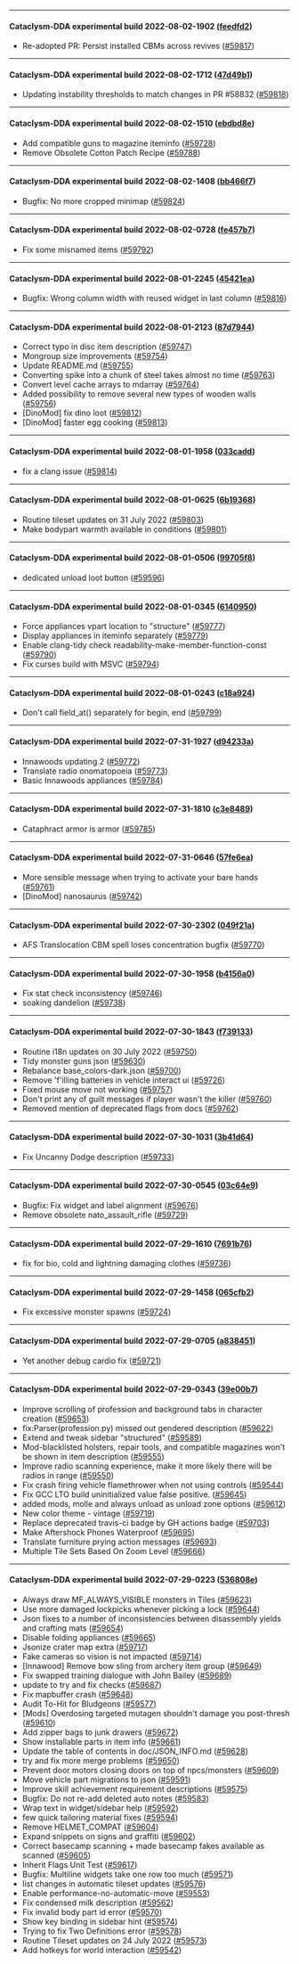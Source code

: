 
---

#### Cataclysm-DDA experimental build 2022-08-02-1902 ([feedfd2](https://github.com/CleverRaven/Cataclysm-DDA/releases/tag/cdda-experimental-2022-08-02-1902))

* Re-adopted PR: Persist installed CBMs across revives ([#59817](https://github.com/CleverRaven/Cataclysm-DDA/pull/59817))

---

#### Cataclysm-DDA experimental build 2022-08-02-1712 ([47d49b1](https://github.com/CleverRaven/Cataclysm-DDA/releases/tag/cdda-experimental-2022-08-02-1712))

* Updating instability thresholds to match changes in PR #58832 ([#59818](https://github.com/CleverRaven/Cataclysm-DDA/pull/59818))

---

#### Cataclysm-DDA experimental build 2022-08-02-1510 ([ebdbd8e](https://github.com/CleverRaven/Cataclysm-DDA/releases/tag/cdda-experimental-2022-08-02-1510))

* Add compatible guns to magazine iteminfo ([#59728](https://github.com/CleverRaven/Cataclysm-DDA/pull/59728))
* Remove Obsolete Cotton Patch Recipe ([#59788](https://github.com/CleverRaven/Cataclysm-DDA/pull/59788))

---

#### Cataclysm-DDA experimental build 2022-08-02-1408 ([bb466f7](https://github.com/CleverRaven/Cataclysm-DDA/releases/tag/cdda-experimental-2022-08-02-1408))

* Bugfix: No more cropped minimap ([#59824](https://github.com/CleverRaven/Cataclysm-DDA/pull/59824))

---

#### Cataclysm-DDA experimental build 2022-08-02-0728 ([fe457b7](https://github.com/CleverRaven/Cataclysm-DDA/releases/tag/cdda-experimental-2022-08-02-0728))

* Fix some misnamed items ([#59792](https://github.com/CleverRaven/Cataclysm-DDA/pull/59792))

---

#### Cataclysm-DDA experimental build 2022-08-01-2245 ([45421ea](https://github.com/CleverRaven/Cataclysm-DDA/releases/tag/cdda-experimental-2022-08-01-2245))

* Bugfix: Wrong column width with reused widget in last column ([#59816](https://github.com/CleverRaven/Cataclysm-DDA/pull/59816))

---

#### Cataclysm-DDA experimental build 2022-08-01-2123 ([87d7944](https://github.com/CleverRaven/Cataclysm-DDA/releases/tag/cdda-experimental-2022-08-01-2123))

* Correct typo in disc item description ([#59747](https://github.com/CleverRaven/Cataclysm-DDA/pull/59747))
* Mongroup size improvements ([#59754](https://github.com/CleverRaven/Cataclysm-DDA/pull/59754))
* Update README.md ([#59755](https://github.com/CleverRaven/Cataclysm-DDA/pull/59755))
* Converting spike into a chunk of steel takes almost no time ([#59763](https://github.com/CleverRaven/Cataclysm-DDA/pull/59763))
* Convert level cache arrays to mdarray ([#59764](https://github.com/CleverRaven/Cataclysm-DDA/pull/59764))
* Added possibility to remove several new types of wooden walls ([#59756](https://github.com/CleverRaven/Cataclysm-DDA/pull/59756))
* [DinoMod] fix dino loot ([#59812](https://github.com/CleverRaven/Cataclysm-DDA/pull/59812))
* [DinoMod] faster egg cooking ([#59813](https://github.com/CleverRaven/Cataclysm-DDA/pull/59813))

---

#### Cataclysm-DDA experimental build 2022-08-01-1958 ([033cadd](https://github.com/CleverRaven/Cataclysm-DDA/releases/tag/cdda-experimental-2022-08-01-1958))

* fix a clang issue ([#59814](https://github.com/CleverRaven/Cataclysm-DDA/pull/59814))

---

#### Cataclysm-DDA experimental build 2022-08-01-0625 ([6b19368](https://github.com/CleverRaven/Cataclysm-DDA/releases/tag/cdda-experimental-2022-08-01-0625))

* Routine tileset updates on 31 July 2022 ([#59803](https://github.com/CleverRaven/Cataclysm-DDA/pull/59803))
* Make bodypart warmth available in conditions ([#59801](https://github.com/CleverRaven/Cataclysm-DDA/pull/59801))

---

#### Cataclysm-DDA experimental build 2022-08-01-0506 ([99705f8](https://github.com/CleverRaven/Cataclysm-DDA/releases/tag/cdda-experimental-2022-08-01-0506))

* dedicated unload loot button ([#59596](https://github.com/CleverRaven/Cataclysm-DDA/pull/59596))

---

#### Cataclysm-DDA experimental build 2022-08-01-0345 ([6140950](https://github.com/CleverRaven/Cataclysm-DDA/releases/tag/cdda-experimental-2022-08-01-0345))

* Force appliances vpart location to "structure" ([#59777](https://github.com/CleverRaven/Cataclysm-DDA/pull/59777))
* Display appliances in iteminfo separately ([#59779](https://github.com/CleverRaven/Cataclysm-DDA/pull/59779))
* Enable clang-tidy check readability-make-member-function-const ([#59790](https://github.com/CleverRaven/Cataclysm-DDA/pull/59790))
* Fix curses build with MSVC ([#59794](https://github.com/CleverRaven/Cataclysm-DDA/pull/59794))

---

#### Cataclysm-DDA experimental build 2022-08-01-0243 ([c18a924](https://github.com/CleverRaven/Cataclysm-DDA/releases/tag/cdda-experimental-2022-08-01-0243))

* Don't call field_at() separately for begin, end ([#59799](https://github.com/CleverRaven/Cataclysm-DDA/pull/59799))

---

#### Cataclysm-DDA experimental build 2022-07-31-1927 ([d94233a](https://github.com/CleverRaven/Cataclysm-DDA/releases/tag/cdda-experimental-2022-07-31-1927))

* Innawoods updating 2 ([#59772](https://github.com/CleverRaven/Cataclysm-DDA/pull/59772))
* Translate radio onomatopoeia ([#59773](https://github.com/CleverRaven/Cataclysm-DDA/pull/59773))
* Basic Innawoods appliances ([#59784](https://github.com/CleverRaven/Cataclysm-DDA/pull/59784))

---

#### Cataclysm-DDA experimental build 2022-07-31-1810 ([c3e8489](https://github.com/CleverRaven/Cataclysm-DDA/releases/tag/cdda-experimental-2022-07-31-1810))

* Cataphract armor is armor ([#59785](https://github.com/CleverRaven/Cataclysm-DDA/pull/59785))

---

#### Cataclysm-DDA experimental build 2022-07-31-0646 ([57fe6ea](https://github.com/CleverRaven/Cataclysm-DDA/releases/tag/cdda-experimental-2022-07-31-0646))

* More sensible message when trying to activate your bare hands ([#59761](https://github.com/CleverRaven/Cataclysm-DDA/pull/59761))
* [DinoMod] nanosaurus ([#59742](https://github.com/CleverRaven/Cataclysm-DDA/pull/59742))

---

#### Cataclysm-DDA experimental build 2022-07-30-2302 ([049f21a](https://github.com/CleverRaven/Cataclysm-DDA/releases/tag/cdda-experimental-2022-07-30-2302))

* AFS Translocation CBM spell loses concentration bugfix ([#59770](https://github.com/CleverRaven/Cataclysm-DDA/pull/59770))

---

#### Cataclysm-DDA experimental build 2022-07-30-1958 ([b4156a0](https://github.com/CleverRaven/Cataclysm-DDA/releases/tag/cdda-experimental-2022-07-30-1958))

* Fix stat check inconsistency ([#59746](https://github.com/CleverRaven/Cataclysm-DDA/pull/59746))
* soaking dandelion ([#59738](https://github.com/CleverRaven/Cataclysm-DDA/pull/59738))

---

#### Cataclysm-DDA experimental build 2022-07-30-1843 ([f739133](https://github.com/CleverRaven/Cataclysm-DDA/releases/tag/cdda-experimental-2022-07-30-1843))

* Routine i18n updates on 30 July 2022 ([#59750](https://github.com/CleverRaven/Cataclysm-DDA/pull/59750))
* Tidy monster guns json ([#59630](https://github.com/CleverRaven/Cataclysm-DDA/pull/59630))
* Rebalance base_colors-dark.json ([#59700](https://github.com/CleverRaven/Cataclysm-DDA/pull/59700))
* Remove 'f'illing batteries in vehicle interact ui ([#59726](https://github.com/CleverRaven/Cataclysm-DDA/pull/59726))
* Fixed mouse move not working ([#59757](https://github.com/CleverRaven/Cataclysm-DDA/pull/59757))
* Don't print any of guilt messages if player wasn't the killer ([#59760](https://github.com/CleverRaven/Cataclysm-DDA/pull/59760))
* Removed mention of deprecated flags from docs ([#59762](https://github.com/CleverRaven/Cataclysm-DDA/pull/59762))

---

#### Cataclysm-DDA experimental build 2022-07-30-1031 ([3b41d64](https://github.com/CleverRaven/Cataclysm-DDA/releases/tag/cdda-experimental-2022-07-30-1031))

* Fix Uncanny Dodge description ([#59733](https://github.com/CleverRaven/Cataclysm-DDA/pull/59733))

---

#### Cataclysm-DDA experimental build 2022-07-30-0545 ([03c64e9](https://github.com/CleverRaven/Cataclysm-DDA/releases/tag/cdda-experimental-2022-07-30-0545))

* Bugfix: Fix widget and label alignment ([#59676](https://github.com/CleverRaven/Cataclysm-DDA/pull/59676))
* Remove obsolete nato_assault_rifle ([#59729](https://github.com/CleverRaven/Cataclysm-DDA/pull/59729))

---

#### Cataclysm-DDA experimental build 2022-07-29-1610 ([7691b76](https://github.com/CleverRaven/Cataclysm-DDA/releases/tag/cdda-experimental-2022-07-29-1610))

* fix for bio, cold and lightning damaging clothes ([#59736](https://github.com/CleverRaven/Cataclysm-DDA/pull/59736))

---

#### Cataclysm-DDA experimental build 2022-07-29-1458 ([065cfb2](https://github.com/CleverRaven/Cataclysm-DDA/releases/tag/cdda-experimental-2022-07-29-1458))

* Fix excessive monster spawns ([#59724](https://github.com/CleverRaven/Cataclysm-DDA/pull/59724))

---

#### Cataclysm-DDA experimental build 2022-07-29-0705 ([a838451](https://github.com/CleverRaven/Cataclysm-DDA/releases/tag/cdda-experimental-2022-07-29-0705))

* Yet another debug cardio fix ([#59721](https://github.com/CleverRaven/Cataclysm-DDA/pull/59721))

---

#### Cataclysm-DDA experimental build 2022-07-29-0343 ([39e00b7](https://github.com/CleverRaven/Cataclysm-DDA/releases/tag/cdda-experimental-2022-07-29-0343))

* Improve scrolling of profession and background tabs in character creation ([#59653](https://github.com/CleverRaven/Cataclysm-DDA/pull/59653))
* fix:Parser(profession.py) missed out gendered description ([#59622](https://github.com/CleverRaven/Cataclysm-DDA/pull/59622))
* Extend and tweak sidebar "structured" ([#59589](https://github.com/CleverRaven/Cataclysm-DDA/pull/59589))
* Mod-blacklisted holsters, repair tools, and compatible magazines won't be shown in item description ([#59555](https://github.com/CleverRaven/Cataclysm-DDA/pull/59555))
* Improve radio scanning experience, make it more likely there will be radios in range ([#59550](https://github.com/CleverRaven/Cataclysm-DDA/pull/59550))
* Fix crash firing vehicle flamethrower when not using controls ([#59544](https://github.com/CleverRaven/Cataclysm-DDA/pull/59544))
* Fix GCC LTO build uninitialized value false positive. ([#59645](https://github.com/CleverRaven/Cataclysm-DDA/pull/59645))
* added mods, molle and always unload as unload zone options ([#59612](https://github.com/CleverRaven/Cataclysm-DDA/pull/59612))
* New color theme - vintage ([#59719](https://github.com/CleverRaven/Cataclysm-DDA/pull/59719))
* Replace deprecated travis-ci badge by GH actions badge ([#59703](https://github.com/CleverRaven/Cataclysm-DDA/pull/59703))
* Make Aftershock Phones Waterproof ([#59695](https://github.com/CleverRaven/Cataclysm-DDA/pull/59695))
* Translate furniture prying action messages ([#59693](https://github.com/CleverRaven/Cataclysm-DDA/pull/59693))
* Multiple Tile Sets Based On Zoom Level ([#59666](https://github.com/CleverRaven/Cataclysm-DDA/pull/59666))

---

#### Cataclysm-DDA experimental build 2022-07-29-0223 ([536808e](https://github.com/CleverRaven/Cataclysm-DDA/releases/tag/cdda-experimental-2022-07-29-0223))

* Always draw MF_ALWAYS_VISIBLE monsters in Tiles ([#59623](https://github.com/CleverRaven/Cataclysm-DDA/pull/59623))
* Use more damaged lockpicks whenever picking a lock ([#59644](https://github.com/CleverRaven/Cataclysm-DDA/pull/59644))
* Json fixes to a number of inconsistencies between disassembly yields and crafting mats ([#59654](https://github.com/CleverRaven/Cataclysm-DDA/pull/59654))
* Disable folding appliances ([#59665](https://github.com/CleverRaven/Cataclysm-DDA/pull/59665))
* Jsonize crater map extra ([#59717](https://github.com/CleverRaven/Cataclysm-DDA/pull/59717))
* Fake cameras so vision is not impacted ([#59714](https://github.com/CleverRaven/Cataclysm-DDA/pull/59714))
* [Innawood] Remove bow sling from archery item group ([#59649](https://github.com/CleverRaven/Cataclysm-DDA/pull/59649))
* Fix swapped training dialogue with John Bailey ([#59689](https://github.com/CleverRaven/Cataclysm-DDA/pull/59689))
* update to try and fix checks ([#59687](https://github.com/CleverRaven/Cataclysm-DDA/pull/59687))
* Fix mapbuffer crash ([#59648](https://github.com/CleverRaven/Cataclysm-DDA/pull/59648))
* Audit To-Hit for Bludgeons ([#59577](https://github.com/CleverRaven/Cataclysm-DDA/pull/59577))
* [Mods] Overdosing targeted mutagen shouldn't damage you post-thresh ([#59610](https://github.com/CleverRaven/Cataclysm-DDA/pull/59610))
* Add zipper bags to junk drawers ([#59672](https://github.com/CleverRaven/Cataclysm-DDA/pull/59672))
* Show installable parts in item info ([#59661](https://github.com/CleverRaven/Cataclysm-DDA/pull/59661))
* Update the table of contents in doc/JSON_INFO.md ([#59628](https://github.com/CleverRaven/Cataclysm-DDA/pull/59628))
* try and fix more merge problems ([#59650](https://github.com/CleverRaven/Cataclysm-DDA/pull/59650))
* Prevent door motors closing doors on top of npcs/monsters ([#59609](https://github.com/CleverRaven/Cataclysm-DDA/pull/59609))
* Move vehicle part migrations to json ([#59591](https://github.com/CleverRaven/Cataclysm-DDA/pull/59591))
* Improve skill achievement requirement descriptions ([#59575](https://github.com/CleverRaven/Cataclysm-DDA/pull/59575))
* Bugfix: Do not re-add deleted auto notes ([#59583](https://github.com/CleverRaven/Cataclysm-DDA/pull/59583))
* Wrap text in widget/sidebar help ([#59592](https://github.com/CleverRaven/Cataclysm-DDA/pull/59592))
* few quick tailoring material fixes ([#59594](https://github.com/CleverRaven/Cataclysm-DDA/pull/59594))
* Remove HELMET_COMPAT ([#59604](https://github.com/CleverRaven/Cataclysm-DDA/pull/59604))
* Expand snippets on signs and graffiti ([#59602](https://github.com/CleverRaven/Cataclysm-DDA/pull/59602))
* Correct basecamp scanning + made basecamp fakes available as scanned ([#59605](https://github.com/CleverRaven/Cataclysm-DDA/pull/59605))
* Inherit Flags Unit Test ([#59617](https://github.com/CleverRaven/Cataclysm-DDA/pull/59617))
* Bugfix: Multiline widgets take one row too much ([#59571](https://github.com/CleverRaven/Cataclysm-DDA/pull/59571))
* list changes in automatic tileset updates ([#59576](https://github.com/CleverRaven/Cataclysm-DDA/pull/59576))
* Enable performance-no-automatic-move ([#59553](https://github.com/CleverRaven/Cataclysm-DDA/pull/59553))
* Fix condensed milk description ([#59562](https://github.com/CleverRaven/Cataclysm-DDA/pull/59562))
* Fix invalid body part id error ([#59570](https://github.com/CleverRaven/Cataclysm-DDA/pull/59570))
* Show key binding in sidebar hint ([#59574](https://github.com/CleverRaven/Cataclysm-DDA/pull/59574))
* Trying to fix Two Definitions error ([#59578](https://github.com/CleverRaven/Cataclysm-DDA/pull/59578))
* Routine Tileset updates on 24 July 2022 ([#59573](https://github.com/CleverRaven/Cataclysm-DDA/pull/59573))
* Add hotkeys for world interaction ([#59542](https://github.com/CleverRaven/Cataclysm-DDA/pull/59542))
